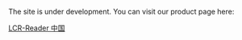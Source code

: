 The site is under development. You can visit our product page here:

[LCR-Reader 中国](https://lcr-reader.cn)
